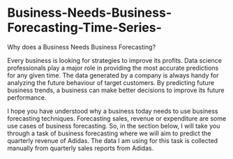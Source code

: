 # Business-Needs-Business-Forecasting-Time-Series-



Why does a Business Needs Business Forecasting?

Every business is looking for strategies to improve its profits. Data science professionals play a major role in providing the most accurate predictions for any given time. The data generated by a company is always handy for analyzing the future behaviour of target customers. By predicting future business trends, a business can make better decisions to improve its future performance.

I hope you have understood why a business today needs to use business forecasting techniques. Forecasting sales, revenue or expenditure are some use cases of business forecasting. So, in the section below, I will take you through a task of business forecasting where we will aim to predict the quarterly revenue of Adidas. The data I am using for this task is collected manually from quarterly sales reports from Adidas.
